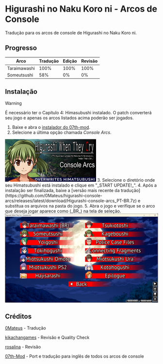 # Higurashi no Naku Koro ni - Arcos de Console

Tradução para os arcos de console de Higurashi no Naku Koro ni.

## Progresso

|Arco           |Tradução |Edição|Revisão|
|---------------|---------|------|-------|
|Taraimawashi   |100%     |100%  |100%   |
|Someutsushi    |58%      |0%    |0%     |

## Instalação

> [!WARNING]
> É necessário ter o Capítulo 4: Himasubushi instalado.
> O patch converterá seu jogo e apenas os arcos listados acima poderão ser jogados.

1. Baixe e abra o [instalador do 07th-mod](https://github.com/07th-mod/python-patcher/releases/latest/download/07th-Mod.Installer.Windows.exe).
2. Selecione a última opção chamada _Console Arcs_. <br/>
<img src="img/console.png" alt="opção console arcs" width="300px">
3. Selecione o diretório onde seu Himatsubushi está instalado e clique em "_START UPDATE!_".
4. Após a instalação ser finalizada, baixe a [versão mais recente da tradução](https://github.com/0Mateus/higurashi-console-arcs/releases/latest/download/Higurashi-console-arcs_PT-BR.7z) e substitua os arquivos na pasta do jogo.
5. Abra o jogo e verifique se o arco que deseja jogar aparece como (_BR_) na tela de seleção. <br/>
<img src="img/telaseleção.png" alt="tela de seleção de arco" width="700px"> 

## Créditos

[0Mateus](https://github.com/0Mateus) - Tradução

[kikachangames](https://github.com/kikachangames) - Revisão e Quality Check

[rosalina](https://x.com/gothitellle) - Revisão

[07th-Mod](https://07th-mod.com/) - Port e tradução para inglês de todos os arcos de console
